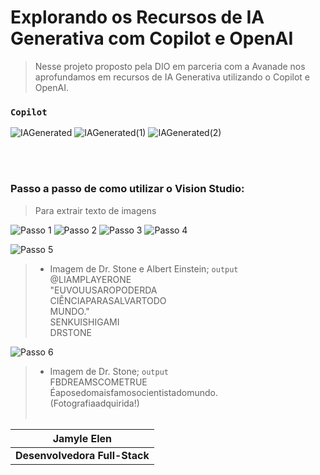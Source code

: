 # Explorando os Recursos de IA Generativa com Copilot e OpenAI

> Nesse projeto proposto pela DIO em parceria com a Avanade nos aprofundamos em recursos de IA Generativa utilizando o Copilot e OpenAI.

### `Copilot`
![IAGenerated](https://github.com/user-attachments/assets/6008ffdb-7a24-4fb9-b98c-395b71cfa0f9)
![IAGenerated(1)](https://github.com/user-attachments/assets/86a73482-0898-432b-945a-20d1a754845e)
![IAGenerated(2)](https://github.com/user-attachments/assets/de339b89-1bc6-44cb-8822-1e2dcf45e692)

<br>
<br>

### Passo a passo de como utilizar o Vision Studio:
> Para extrair texto de imagens

![Passo 1](https://github.com/user-attachments/assets/1575e44f-a700-44f7-98e3-c44d0fb76132)
![Passo 2](https://github.com/user-attachments/assets/04ccf7d6-6301-4e34-9915-13f14bb068b5)
![Passo 3](https://github.com/user-attachments/assets/0a02ae8b-395b-43c8-b2ed-acf933ed06a2)
![Passo 4](https://github.com/user-attachments/assets/674afcdb-5b49-44a4-8355-4c65e6c52335)


![Passo 5](https://github.com/user-attachments/assets/ed4b8f3b-7286-4211-95c3-d7e395807830)
> - Imagem de Dr. Stone e Albert Einstein; `output` <br>
@LIAMPLAYERONE <br>
"EUVOUUSAROPODERDA <br>
CIÊNCIAPARASALVARTODO <br>
MUNDO." <br>
SENKUISHIGAMI <br>
DRSTONE <br>

![Passo 6](https://github.com/user-attachments/assets/21281d7d-ed20-48f6-9acd-3807d830f464)
> - Imagem de Dr. Stone; `output` <br>
FBDREAMSCOMETRUE <br>
Éaposedomaisfamosocientistadomundo. <br>
(Fotografiaadquirida!) <br><br>

<div align="right">
	
| Jamyle Elen |
|:--------------------:|
| **Desenvolvedora Full-Stack**     |

</div>
